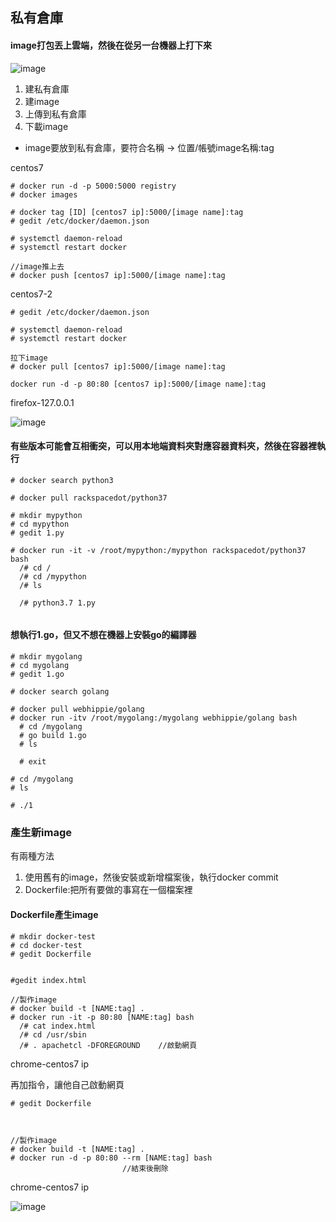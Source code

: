 ## 私有倉庫
#### image打包丟上雲端，然後在從另一台機器上打下來

![image](https://github.com/zixxizxx/Liux-note/blob/main/110-1%20Docker/image/20211005/registry.jpg)

1. 建私有倉庫
2. 建image
3. 上傳到私有倉庫
4. 下載image
* image要放到私有倉庫，要符合名稱 -> 位置/帳號image名稱:tag


centos7
```
# docker run -d -p 5000:5000 registry
# docker images

# docker tag [ID] [centos7 ip]:5000/[image name]:tag
# gedit /etc/docker/daemon.json

# systemctl daemon-reload
# systemctl restart docker

//image推上去
# docker push [centos7 ip]:5000/[image name]:tag
```
centos7-2
```
# gedit /etc/docker/daemon.json

# systemctl daemon-reload
# systemctl restart docker

拉下image
# docker pull [centos7 ip]:5000/[image name]:tag

docker run -d -p 80:80 [centos7 ip]:5000/[image name]:tag
```
firefox-127.0.0.1

![image](https://github.com/zixxizxx/Liux-note/blob/main/110-1%20Docker/image/20211005/1005-2.jpg)


#### 有些版本可能會互相衝突，可以用本地端資料夾對應容器資料夾，然後在容器裡執行
```
# docker search python3

# docker pull rackspacedot/python37

# mkdir mypython
# cd mypython
# gedit 1.py

# docker run -it -v /root/mypython:/mypython rackspacedot/python37 bash
  /# cd /
  /# cd /mypython
  /# ls 
  
  /# python3.7 1.py
  
```
#### 想執行1.go，但又不想在機器上安裝go的編譯器
```
# mkdir mygolang
# cd mygolang
# gedit 1.go

# docker search golang

# docker pull webhippie/golang
# docker run -itv /root/mygolang:/mygolang webhippie/golang bash
  # cd /mygolang
  # go build 1.go
  # ls
  
  # exit

# cd /mygolang
# ls

# ./1
```

### 產生新image
有兩種方法
1. 使用舊有的image，然後安裝或新增檔案後，執行docker commit
2. Dockerfile:把所有要做的事寫在一個檔案裡

#### Dockerfile產生image
```
# mkdir docker-test
# cd docker-test
# gedit Dockerfile


#gedit index.html

//製作image
# docker build -t [NAME:tag] .
# docker run -it -p 80:80 [NAME:tag] bash
  /# cat index.html
  /# cd /usr/sbin
  /# . apachetcl -DFOREGROUND    //啟動網頁
```
chrome-centos7 ip


再加指令，讓他自己啟動網頁
```
# gedit Dockerfile



//製作image
# docker build -t [NAME:tag] .
# docker run -d -p 80:80 --rm [NAME:tag] bash
                         //結束後刪除
```
chrome-centos7 ip

![image](https://github.com/zixxizxx/Liux-note/blob/main/110-1%20Docker/image/20211005/1005-1.jpg)


















